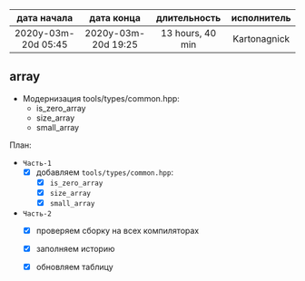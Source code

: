 
| дата начала         |   дата конца        | длительность     | исполнитель  |
|:-------------------:|:-------------------:|:----------------:|:------------:|
| 2020y-03m-20d 05:45 | 2020y-03m-20d 19:25 | 13 hours, 40 min | Kartonagnick |

array
---
- Модернизация tools/types/common.hpp:
  - is_zero_array  
  - size_array  
  - small_array  

План:  
  - `Часть-1`  
    - [x] добавляем `tools/types/common.hpp`:  
      - [x] `is_zero_array`  
      - [x] `size_array`  
      - [x] `small_array`  
  - `Часть-2`  
    - [x] проверяем сборку на всех компиляторах  
    - [x] заполняем историю  
    - [x] обновляем таблицу  



